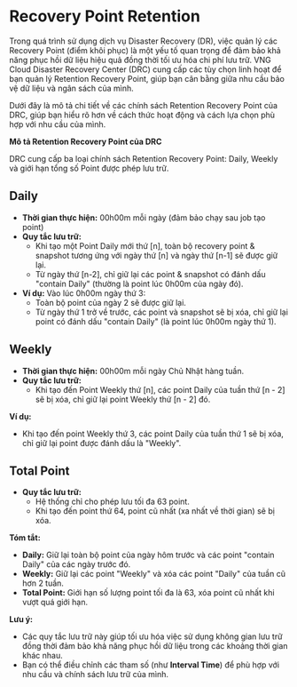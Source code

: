# Recovery Point Retention

Trong quá trình sử dụng dịch vụ Disaster Recovery (DR), việc quản lý các Recovery Point (điểm khôi phục) là một yếu tố quan trọng để đảm bảo khả năng phục hồi dữ liệu hiệu quả đồng thời tối ưu hóa chi phí lưu trữ. VNG Cloud Disaster Recovery Center (DRC) cung cấp các tùy chọn linh hoạt để bạn quản lý Retention Recovery Point, giúp bạn cân bằng giữa nhu cầu bảo vệ dữ liệu và ngân sách của mình.

Dưới đây là mô tả chi tiết về các chính sách Retention Recovery Point của DRC, giúp bạn hiểu rõ hơn về cách thức hoạt động và cách lựa chọn phù hợp với nhu cầu của mình.

**Mô tả Retention Recovery Point của DRC**

DRC cung cấp ba loại chính sách Retention Recovery Point: Daily, Weekly và giới hạn tổng số Point được phép lưu trữ.

## Daily

* **Thời gian thực hiện:** 00h00m mỗi ngày (đảm bảo chạy sau job tạo point)
* **Quy tắc lưu trữ:**
  * Khi tạo một Point Daily mới thứ \[n], toàn bộ recovery point & snapshot tương ứng với ngày thứ \[n] và ngày thứ \[n-1] sẽ được giữ lại.
  * Từ ngày thứ \[n-2], chỉ giữ lại các point & snapshot có đánh dấu "contain Daily" (thường là point lúc 0h00m của ngày đó).
* **Ví dụ:** Vào lúc 0h00m ngày thứ 3:
  * Toàn bộ point của ngày 2 sẽ được giữ lại.
  * Từ ngày thứ 1 trở về trước, các point và snapshot sẽ bị xóa, chỉ giữ lại point có đánh dấu "contain Daily" (là point lúc 0h00m ngày thứ 1).

## Weekly

* **Thời gian thực hiện:** 00h00m mỗi ngày Chủ Nhật hàng tuần.
* **Quy tắc lưu trữ:**
  * Khi tạo đến Point Weekly thứ \[n], các point Daily của tuần thứ \[n - 2] sẽ bị xóa, chỉ giữ lại point Weekly thứ \[n - 2] đó.

**Ví dụ:**

* Khi tạo đến point Weekly thứ 3, các point Daily của tuần thứ 1 sẽ bị xóa, chỉ giữ lại point được đánh dấu là "Weekly".

## Total Point

* **Quy tắc lưu trữ:**
  * Hệ thống chỉ cho phép lưu tối đa 63 point.
  * Khi tạo đến point thứ 64, point cũ nhất (xa nhất về thời gian) sẽ bị xóa.

**Tóm tắt:**

* **Daily:** Giữ lại toàn bộ point của ngày hôm trước và các point "contain Daily" của các ngày trước đó.
* **Weekly:** Giữ lại các point "Weekly" và xóa các point "Daily" của tuần cũ hơn 2 tuần.
* **Total Point:** Giới hạn số lượng point tối đa là 63, xóa point cũ nhất khi vượt quá giới hạn.

**Lưu ý:**

* Các quy tắc lưu trữ này giúp tối ưu hóa việc sử dụng không gian lưu trữ đồng thời đảm bảo khả năng phục hồi dữ liệu trong các khoảng thời gian khác nhau.
* Bạn có thể điều chỉnh các tham số (như **Interval Time**) để phù hợp với nhu cầu và chính sách lưu trữ của mình.
